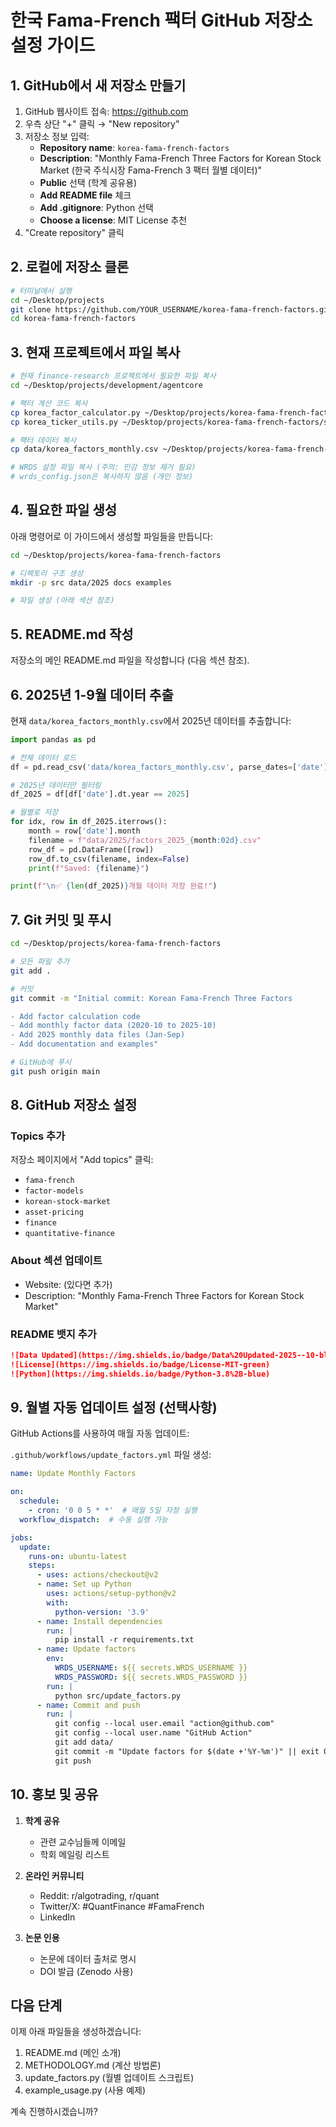 # 한국 Fama-French 팩터 GitHub 저장소 설정 가이드

## 1. GitHub에서 새 저장소 만들기

1. GitHub 웹사이트 접속: https://github.com
2. 우측 상단 "+" 클릭 → "New repository"
3. 저장소 정보 입력:
   - **Repository name**: `korea-fama-french-factors`
   - **Description**: "Monthly Fama-French Three Factors for Korean Stock Market (한국 주식시장 Fama-French 3 팩터 월별 데이터)"
   - **Public** 선택 (학계 공유용)
   - **Add README file** 체크
   - **Add .gitignore**: Python 선택
   - **Choose a license**: MIT License 추천
4. "Create repository" 클릭

## 2. 로컬에 저장소 클론

```bash
# 터미널에서 실행
cd ~/Desktop/projects
git clone https://github.com/YOUR_USERNAME/korea-fama-french-factors.git
cd korea-fama-french-factors
```

## 3. 현재 프로젝트에서 파일 복사

```bash
# 현재 finance-research 프로젝트에서 필요한 파일 복사
cd ~/Desktop/projects/development/agentcore

# 팩터 계산 코드 복사
cp korea_factor_calculator.py ~/Desktop/projects/korea-fama-french-factors/src/
cp korea_ticker_utils.py ~/Desktop/projects/korea-fama-french-factors/src/

# 팩터 데이터 복사
cp data/korea_factors_monthly.csv ~/Desktop/projects/korea-fama-french-factors/data/monthly_factors.csv

# WRDS 설정 파일 복사 (주의: 민감 정보 제거 필요)
# wrds_config.json은 복사하지 않음 (개인 정보)
```

## 4. 필요한 파일 생성

아래 명령어로 이 가이드에서 생성할 파일들을 만듭니다:

```bash
cd ~/Desktop/projects/korea-fama-french-factors

# 디렉토리 구조 생성
mkdir -p src data/2025 docs examples

# 파일 생성 (아래 섹션 참조)
```

## 5. README.md 작성

저장소의 메인 README.md 파일을 작성합니다 (다음 섹션 참조).

## 6. 2025년 1-9월 데이터 추출

현재 `data/korea_factors_monthly.csv`에서 2025년 데이터를 추출합니다:

```python
import pandas as pd

# 전체 데이터 로드
df = pd.read_csv('data/korea_factors_monthly.csv', parse_dates=['date'])

# 2025년 데이터만 필터링
df_2025 = df[df['date'].dt.year == 2025]

# 월별로 저장
for idx, row in df_2025.iterrows():
    month = row['date'].month
    filename = f"data/2025/factors_2025_{month:02d}.csv"
    row_df = pd.DataFrame([row])
    row_df.to_csv(filename, index=False)
    print(f"Saved: {filename}")

print(f"\n✅ {len(df_2025)}개월 데이터 저장 완료!")
```

## 7. Git 커밋 및 푸시

```bash
cd ~/Desktop/projects/korea-fama-french-factors

# 모든 파일 추가
git add .

# 커밋
git commit -m "Initial commit: Korean Fama-French Three Factors

- Add factor calculation code
- Add monthly factor data (2020-10 to 2025-10)
- Add 2025 monthly data files (Jan-Sep)
- Add documentation and examples"

# GitHub에 푸시
git push origin main
```

## 8. GitHub 저장소 설정

### Topics 추가
저장소 페이지에서 "Add topics" 클릭:
- `fama-french`
- `factor-models`
- `korean-stock-market`
- `asset-pricing`
- `finance`
- `quantitative-finance`

### About 섹션 업데이트
- Website: (있다면 추가)
- Description: "Monthly Fama-French Three Factors for Korean Stock Market"

### README 뱃지 추가
```markdown
![Data Updated](https://img.shields.io/badge/Data%20Updated-2025--10-blue)
![License](https://img.shields.io/badge/License-MIT-green)
![Python](https://img.shields.io/badge/Python-3.8%2B-blue)
```

## 9. 월별 자동 업데이트 설정 (선택사항)

GitHub Actions를 사용하여 매월 자동 업데이트:

`.github/workflows/update_factors.yml` 파일 생성:

```yaml
name: Update Monthly Factors

on:
  schedule:
    - cron: '0 0 5 * *'  # 매월 5일 자정 실행
  workflow_dispatch:  # 수동 실행 가능

jobs:
  update:
    runs-on: ubuntu-latest
    steps:
      - uses: actions/checkout@v2
      - name: Set up Python
        uses: actions/setup-python@v2
        with:
          python-version: '3.9'
      - name: Install dependencies
        run: |
          pip install -r requirements.txt
      - name: Update factors
        env:
          WRDS_USERNAME: ${{ secrets.WRDS_USERNAME }}
          WRDS_PASSWORD: ${{ secrets.WRDS_PASSWORD }}
        run: |
          python src/update_factors.py
      - name: Commit and push
        run: |
          git config --local user.email "action@github.com"
          git config --local user.name "GitHub Action"
          git add data/
          git commit -m "Update factors for $(date +'%Y-%m')" || exit 0
          git push
```

## 10. 홍보 및 공유

1. **학계 공유**
   - 관련 교수님들께 이메일
   - 학회 메일링 리스트

2. **온라인 커뮤니티**
   - Reddit: r/algotrading, r/quant
   - Twitter/X: #QuantFinance #FamaFrench
   - LinkedIn

3. **논문 인용**
   - 논문에 데이터 출처로 명시
   - DOI 발급 (Zenodo 사용)

## 다음 단계

이제 아래 파일들을 생성하겠습니다:
1. README.md (메인 소개)
2. METHODOLOGY.md (계산 방법론)
3. update_factors.py (월별 업데이트 스크립트)
4. example_usage.py (사용 예제)

계속 진행하시겠습니까?
